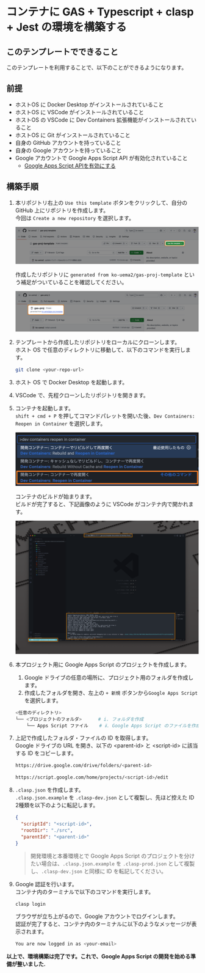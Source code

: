 <!--
Copyright 2025 ko-uema2

Licensed under the Apache License, Version 2.0 (the "License");
you may not use this file except in compliance with the License.
You may obtain a copy of the License at

      http://www.apache.org/licenses/LICENSE-2.0

Unless required by applicable law or agreed to in writing, software
distributed under the License is distributed on an "AS IS" BASIS,
WITHOUT WARRANTIES OR CONDITIONS OF ANY KIND, either express or implied.
See the License for the specific language governing permissions and
limitations under the License.
-->
# コンテナに GAS + Typescript + clasp + Jest の環境を構築する

## このテンプレートでできること

このテンプレートを利用することで、以下のことができるようになります。

## 前提

- ホストOS に Docker Desktop がインストールされていること
- ホストOS に VSCode がインストールされていること
- ホストOS の VSCode に Dev Containers 拡張機能がインストールされていること
- ホストOS に Git がインストールされていること
- 自身の GitHub アカウントを持っていること
- 自身の Google アカウントを持っていること
- Google アカウントで Google Apps Script API が有効化されていること
  - [Google Apps Script APIを有効にする](https://zenn.dev/cordelia/articles/3107aaf8b7a3d6#google-apps-script-api%E3%82%92%E6%9C%89%E5%8A%B9%E3%81%AB%E3%81%99%E3%82%8B)

## 構築手順

1. 本リポジトリ右上の `Use this template` ボタンをクリックして、自分の GitHub 上にリポジトリを作成します。  
    今回は `Create a new repository` を選択します。

    ![](./doc/img/CleanShot%202025-04-19%20at%2005.35.15.png)

    作成したリポジトリに `generated from ko-uema2/gas-proj-template` という補足がついていることを確認してください。

    ![](./doc/img/CleanShot%202025-04-19%20at%2005.39.49.png)

1. テンプレートから作成したリポジトリをローカルにクローンします。  
    ホスト OS で任意のディレクトリに移動して、以下のコマンドを実行します。

    ```bash
    git clone <your-repo-url>
    ```

1. ホスト OS で Docker Desktop を起動します。

1. VSCode で、先程クローンしたリポジトリを開きます。

1. コンテナを起動します。  
    `shift + cmd + P` を押してコマンドパレットを開いた後、`Dev Containers: Reopen in Container` を選択します。

    ![](./doc/img/CleanShot%202025-04-19%20at%2006.13.30.png)

    コンテナのビルドが始まります。  
    ビルドが完了すると、下記画像のように VSCode がコンテナ内で開かれます。

    ![](./doc/img/CleanShot%202025-04-19%20at%2006.38.35.png)

1. 本プロジェクト用に Google Apps Script のプロジェクトを作成します。

    1. Google ドライブの任意の場所に、プロジェクト用のフォルダを作成します。  
    1. 作成したフォルダを開き、左上の `+ 新規` ボタンから`Google Apps Script` を選択します。

    ```bash
    <任意のディレクトリ>
    └── <プロジェクトのフォルダ>      # i. フォルダを作成
        └── Apps Script ファイル    # ⅱ. Google Apps Script のファイルを作成
    ```

1. 上記で作成したフォルダ・ファイルの ID を取得します。  
    Google ドライブの URL を開き、以下の \<parent-id\> と \<script-id\> に該当する ID をコピーします。

    ```bash
    https://drive.google.com/drive/folders/<parent-id>
    ```

    ```bash
    https://script.google.com/home/projects/<script-id>/edit
    ```

1. `.clasp.json` を作成します。  
    `.clasp.json.example` を `.clasp-dev.json` として複製し、先ほど控えた ID 2種類を以下のように転記します。

    ```json
    {
      "scriptId": "<script-id>",
      "rootDir": "./src",
      "parentId": "<parent-id>"
    }
    ```

    > 開発環境と本番環境とで Google Apps Script のプロジェクトを分けたい場合は、`.clasp.json.example` を `.clasp-prod.json` として複製し、`.clasp-dev.json` と同様に ID を転記してください。

1. Google 認証を行います。  
    コンテナ内のターミナルで以下のコマンドを実行します。

    ```bash
    clasp login
    ```

    ブラウザが立ち上がるので、Google アカウントでログインします。  
    認証が完了すると、コンテナ内のターミナルに以下のようなメッセージが表示されます。

    ```bash
    You are now logged in as <your-email>
    ```

**以上で、環境構築は完了です。これで、Google Apps Script の開発を始める準備が整いました.**
